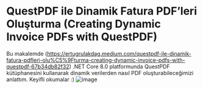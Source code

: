 # QuestPDF ile Dinamik Fatura PDF’leri Oluşturma (Creating Dynamic Invoice PDFs with QuestPDF)
Bu makalemde (https://ertugrulakdag.medium.com/questpdf-ile-dinamik-fatura-pdfleri-olu%C5%9Fturma-creating-dynamic-invoice-pdfs-with-questpdf-67b34db82f32) .NET Core 8.0 platformunda QuestPDF kütüphanesini kullanarak dinamik verilerden nasıl PDF oluşturabileceğimizi anlattım. Keyifli okumalar :)
![image](https://github.com/user-attachments/assets/39a2af22-8981-40c9-9501-6d0ef2ed4dcf)
